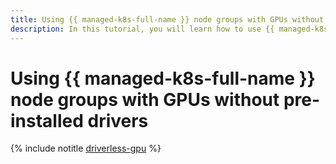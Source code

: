 ```yaml
---
title: Using {{ managed-k8s-full-name }} node groups with GPUs without pre-installed drivers
description: In this tutorial, you will learn how to use {{ managed-k8s-name }} node groups with GPUs without pre-installed drivers.
---
```


# Using {{ managed-k8s-full-name }} node groups with GPUs without pre-installed drivers

{% include notitle [driverless-gpu](../../_tutorials/k8s/driverless-gpu.md) %}